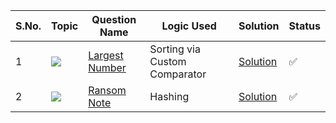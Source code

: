 S.No. | Topic | Question Name | Logic Used | Solution | Status |
------|---------------|------------|-------|------|------|
1 | ![](https://img.shields.io/badge/Strings-f0772b?style=for-the-badge&logo=array&logoColor=black) | [Largest Number](https://leetcode.com/problems/largest-number/) | Sorting via Custom Comparator | [Solution](https://github.com/himanshugupta09/LEETCODE_SOLUTIONS/blob/main/String/Largest%20Number.cpp) | ✅ |
2 | ![](https://img.shields.io/badge/Strings-f0772b?style=for-the-badge&logo=array&logoColor=black) | [Ransom Note](https://leetcode.com/problems/ransom-note/) | Hashing| [Solution](https://github.com/himanshugupta09/LEETCODE_SOLUTIONS/blob/main/String/Largest%20Number.cpp) | ✅ |



